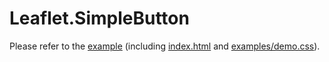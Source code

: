 # Leaflet.SimpleButton
Please refer to the [example](https://mfhsieh.github.io/leaflet-simple-button/) (including [index.html](https://github.com/mfhsieh/leaflet-simple-button/blob/main/index.html) and [examples/demo.css](https://github.com/mfhsieh/leaflet-simple-button/blob/main/examples/demo.css)).